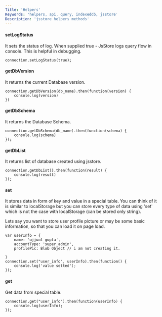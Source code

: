 ```yaml
---
Title: 'Helpers'
Keywords: 'helpers, api, query, indexeddb, jsstore'
Description: 'jsstore helpers methods'
---
```


#### setLogStatus

It sets the status of log. When supplied true - JsStore logs query flow in console. This is helpful in debugging.

```
connection.setLogStatus(true);
```

#### getDbVersion

It returns the current Database version.

```
connection.getDbVersion(db_name).then(function(version) {
    console.log(version)
})
```

#### getDbSchema

It returns the Database Schema.

```
connection.getDbSchema(db_name).then(function(schema) {
    console.log(schema)
});
```

#### getDbList

It returns list of database created using jsstore.

```
connection.getDbList().then(function(result) {
    console.log(result)
});
```

#### set

It stores data in form of key and value in a special table. You can think of it is similar to localStorage but you can store every type of data using 'set' which is not the case with localStorage (can be stored only string).

Lets say you want to store user profile picture or may be some basic information, so that you can load it on page load.

```
var userInfo = {
    name: 'ujjwal gupta',
    accountType: 'super_admin',
    profilePic: Blob Object // i am not creating it.

}
connection.set("user_info", userInfo).then(function() {
    console.log('value setted');
});
```

#### get

Get data from special table.

```
connection.get("user_info").then(function(userInfo) {
    console.log(userInfo);
});
```
